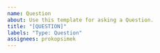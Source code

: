 ```yaml
---
name: Question
about: Use this template for asking a Question.
title: "[QUESTION]"
labels: "Type: Question"
assignees: prokopsimek
---
```


